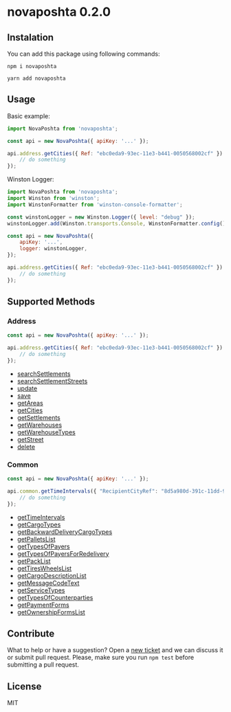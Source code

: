 # novaposhta 0.2.0

## Instalation

You can add this package using following commands:

```
npm i novaposhta
```

```
yarn add novaposhta
```

## Usage

Basic example:

```javascript
import NovaPoshta from 'novaposhta';

const api = new NovaPoshta({ apiKey: '...' });

api.address.getCities({ Ref: "ebc0eda9-93ec-11e3-b441-0050568002cf" }).then((json) => {
	// do something
});
```

Winston Logger:

```javascript
import NovaPoshta from 'novaposhta';
import Winston from 'winston';
import WinstonFormatter from 'winston-console-formatter';

const winstonLogger = new Winston.Logger({ level: "debug" });
winstonLogger.add(Winston.transports.Console, WinstonFormatter.config());

const api = new NovaPoshta({
	apiKey: '...',
	logger: winstonLogger,
});

api.address.getCities({ Ref: "ebc0eda9-93ec-11e3-b441-0050568002cf" }).then((json) => {
	// do something
});
```

## Supported Methods

### Address

```javascript
const api = new NovaPoshta({ apiKey: '...' });

api.address.getCities({ Ref: "ebc0eda9-93ec-11e3-b441-0050568002cf" }).then((json) => {
	// do something
});
```

- [searchSettlements](https://devcenter.novaposhta.ua/docs/services/556d7ccaa0fe4f08e8f7ce43/operations/58e5ebeceea27017bc851d67)
- [searchSettlementStreets](https://devcenter.novaposhta.ua/docs/services/556d7ccaa0fe4f08e8f7ce43/operations/58e5f369eea27017540b58ac)
- [update](https://devcenter.novaposhta.ua/docs/services/556d7ccaa0fe4f08e8f7ce43/operations/556d9db5a0fe4f08e8f7ce4b)
- [save](https://devcenter.novaposhta.ua/docs/services/556d7ccaa0fe4f08e8f7ce43/operations/556d9925a0fe4f08e8f7ce4a)
- [getAreas](https://devcenter.novaposhta.ua/docs/services/556d7ccaa0fe4f08e8f7ce43/operations/556d9130a0fe4f08e8f7ce48)
- [getCities](https://devcenter.novaposhta.ua/docs/services/556d7ccaa0fe4f08e8f7ce43/operations/556d885da0fe4f08e8f7ce46)
- [getSettlements](https://devcenter.novaposhta.ua/docs/services/556d7ccaa0fe4f08e8f7ce43/operations/56248fffa0fe4f0da0550ea8)
- [getWarehouses](https://devcenter.novaposhta.ua/docs/services/556d7ccaa0fe4f08e8f7ce43/operations/556d8211a0fe4f08e8f7ce45)
- [getWarehouseTypes](https://devcenter.novaposhta.ua/docs/services/556d7ccaa0fe4f08e8f7ce43/operations/556d8211a0fe4f08e8f7ce45)
- [getStreet](https://devcenter.novaposhta.ua/docs/services/556d7ccaa0fe4f08e8f7ce43/operations/556d8db0a0fe4f08e8f7ce47)
- [delete](https://devcenter.novaposhta.ua/docs/services/556d7ccaa0fe4f08e8f7ce43/operations/556da062a0fe4f08e8f7ce4c)

### Common

```javascript
const api = new NovaPoshta({ apiKey: '...' });

api.common.getTimeIntervals({ "RecipientCityRef": "8d5a980d-391c-11dd-90d9-001a92567626" }).then((json) => {
	// do something
});
```

- [getTimeIntervals](https://devcenter.novaposhta.ua/docs/services/55702570a0fe4f0cf4fc53ed/operations/55702571a0fe4f0b6483890f)
- [getCargoTypes](https://devcenter.novaposhta.ua/docs/services/55702570a0fe4f0cf4fc53ed/operations/55702571a0fe4f0b64838909)
- [getBackwardDeliveryCargoTypes](https://devcenter.novaposhta.ua/docs/services/55702570a0fe4f0cf4fc53ed/operations/55702571a0fe4f0b64838907)
- [getPalletsList](https://devcenter.novaposhta.ua/docs/services/55702570a0fe4f0cf4fc53ed/operations/5824774ba0fe4f0e60694eb0)
- [getTypesOfPayers](https://devcenter.novaposhta.ua/docs/services/55702570a0fe4f0cf4fc53ed/operations/55702571a0fe4f0b64838913)
- [getTypesOfPayersForRedelivery](https://devcenter.novaposhta.ua/docs/services/55702570a0fe4f0cf4fc53ed/operations/55702571a0fe4f0b64838914)
- [getPackList](https://devcenter.novaposhta.ua/docs/services/55702570a0fe4f0cf4fc53ed/operations/582b1069a0fe4f0298618f06)
- [getTiresWheelsList](https://devcenter.novaposhta.ua/docs/services/55702570a0fe4f0cf4fc53ed/operations/55702571a0fe4f0b64838910)
- [getCargoDescriptionList](https://devcenter.novaposhta.ua/docs/services/55702570a0fe4f0cf4fc53ed/operations/55702571a0fe4f0b64838908)
- [getMessageCodeText](https://devcenter.novaposhta.ua/docs/services/55702570a0fe4f0cf4fc53ed/operations/58f0730deea270153c8be3cd)
- [getServiceTypes](https://devcenter.novaposhta.ua/docs/services/55702570a0fe4f0cf4fc53ed/operations/55702571a0fe4f0b6483890e)
- [getTypesOfCounterparties](https://devcenter.novaposhta.ua/docs/services/55702570a0fe4f0cf4fc53ed/operations/55702571a0fe4f0b64838912)
- [getPaymentForms](https://devcenter.novaposhta.ua/docs/services/55702570a0fe4f0cf4fc53ed/operations/55702571a0fe4f0b6483890d)
- [getOwnershipFormsList](https://devcenter.novaposhta.ua/docs/services/55702570a0fe4f0cf4fc53ed/operations/55702571a0fe4f0b6483890b)

## Contribute

What to help or have a suggestion? Open a [new ticket](https://github.com/eugene-manuilov/novaposhta/issues/new) and we can discuss it or submit pull request. Please, make sure you run `npm test` before submitting a pull request.

## License

MIT
